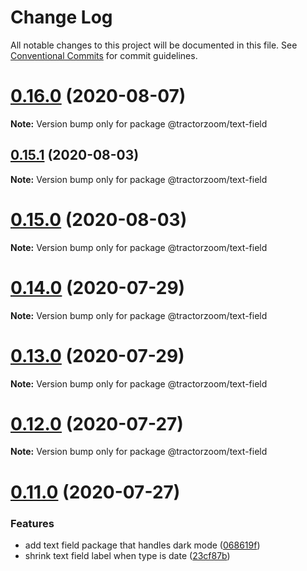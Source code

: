 # Change Log

All notable changes to this project will be documented in this file.
See [Conventional Commits](https://conventionalcommits.org) for commit guidelines.

# [0.16.0](https://github.com/TractorZoom/component-library/compare/v0.15.3...v0.16.0) (2020-08-07)

**Note:** Version bump only for package @tractorzoom/text-field





## [0.15.1](https://github.com/TractorZoom/component-library/compare/v0.15.0...v0.15.1) (2020-08-03)

**Note:** Version bump only for package @tractorzoom/text-field





# [0.15.0](https://github.com/TractorZoom/component-library/compare/v0.14.1...v0.15.0) (2020-08-03)

**Note:** Version bump only for package @tractorzoom/text-field





# [0.14.0](https://github.com/TractorZoom/component-library/compare/v0.13.0...v0.14.0) (2020-07-29)

**Note:** Version bump only for package @tractorzoom/text-field





# [0.13.0](https://github.com/TractorZoom/component-library/compare/v0.12.1...v0.13.0) (2020-07-29)

**Note:** Version bump only for package @tractorzoom/text-field





# [0.12.0](https://github.com/TractorZoom/component-library/compare/v0.11.0...v0.12.0) (2020-07-27)

**Note:** Version bump only for package @tractorzoom/text-field





# [0.11.0](https://github.com/TractorZoom/component-library/compare/v0.10.0...v0.11.0) (2020-07-27)


### Features

* add text field package that handles dark mode ([068619f](https://github.com/TractorZoom/component-library/commit/068619f57981e6b41924c514c1439a3a53055a68))
* shrink text field label when type is date ([23cf87b](https://github.com/TractorZoom/component-library/commit/23cf87b0d3796767756e2870aacf5af771c9372b))

